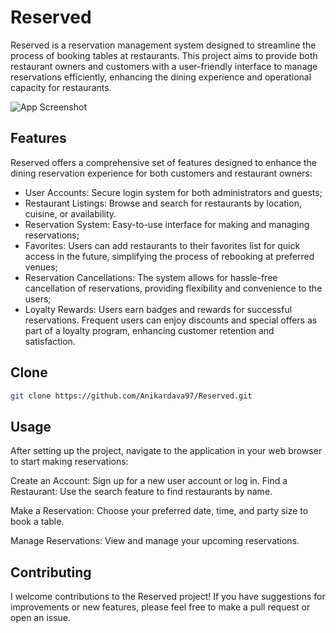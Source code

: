 
# Reserved

Reserved is a reservation management system designed to streamline the process of booking tables at restaurants. This project aims to provide both restaurant owners and customers with a user-friendly interface to manage reservations efficiently, enhancing the dining experience and operational capacity for restaurants.

![App Screenshot](https://i.ibb.co/LnGLfd3/Images.png)


## Features
Reserved offers a comprehensive set of features designed to enhance the dining reservation experience for both customers and restaurant owners:
- User Accounts: Secure login system for both administrators and guests;
- Restaurant Listings: Browse and search for restaurants by location, cuisine, or availability.
- Reservation System: Easy-to-use interface for making and managing reservations;
- Favorites: Users can add restaurants to their favorites list for quick access in the future, simplifying the process of rebooking at preferred venues;
- Reservation Cancellations: The system allows for hassle-free cancellation of reservations, providing flexibility and convenience to the users;
- Loyalty Rewards: Users earn badges and rewards for successful reservations. Frequent users can enjoy discounts and special offers as part of a loyalty program, enhancing customer retention and satisfaction.

## Clone


```bash
git clone https://github.com/Anikardava97/Reserved.git
```
    
## Usage
After setting up the project, navigate to the application in your web browser to start making reservations:

Create an Account: Sign up for a new user account or log in.
Find a Restaurant: Use the search feature to find restaurants by name.

Make a Reservation: Choose your preferred date, time, and party size to book a table.

Manage Reservations: View and manage your upcoming reservations.

## Contributing

I welcome contributions to the Reserved project! If you have suggestions for improvements or new features, please feel free to make a pull request or open an issue.
